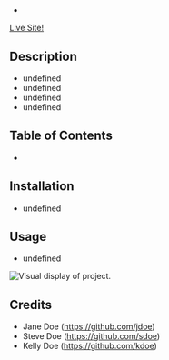 # 
- 

[Live Site!](undefined)

## Description
- undefined
- undefined
- undefined
- undefined

## Table of Contents
- [](#)

## Installation
- undefined

## Usage
- undefined

![Visual display of project.](undefined)

## Credits
- Jane Doe (https://github.com/jdoe)
- Steve Doe (https://github.com/sdoe)
- Kelly Doe (https://github.com/kdoe)